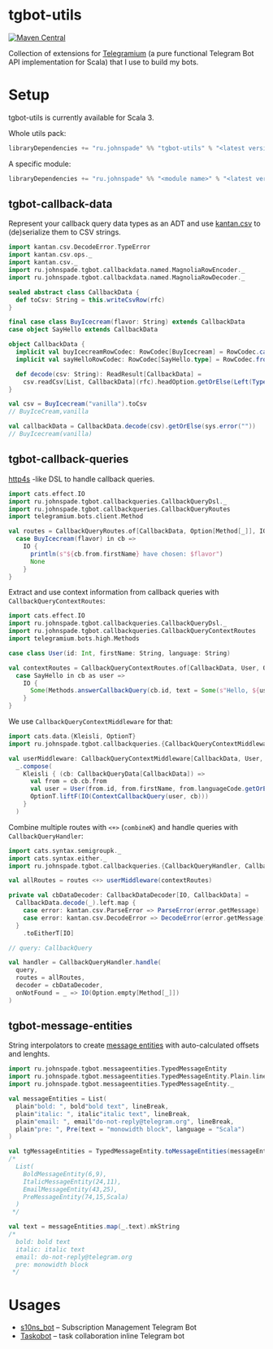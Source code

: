 # tgbot-utils

[![Maven Central](https://maven-badges.herokuapp.com/maven-central/ru.johnspade/tgbot-utils_3/badge.svg)](https://maven-badges.herokuapp.com/maven-central/ru.johnspade/tgbot-utils_3)

Collection of extensions for [Telegramium](https://github.com/apimorphism/telegramium) 
(a pure functional Telegram Bot API implementation for Scala) that I use to build my bots.

# Setup

tgbot-utils is currently available for Scala 3.

Whole utils pack:

```scala
libraryDependencies += "ru.johnspade" %% "tgbot-utils" % "<latest version in badge>"
```
A specific module:
```scala
libraryDependencies += "ru.johnspade" %% "<module name>" % "<latest version in badge>"
```

## tgbot-callback-data

Represent your callback query data types as an ADT and use [kantan.csv](https://github.com/nrinaudo/kantan.csv) 
to (de)serialize them to CSV strings.

```scala
import kantan.csv.DecodeError.TypeError
import kantan.csv.ops._
import kantan.csv._
import ru.johnspade.tgbot.callbackdata.named.MagnoliaRowEncoder._
import ru.johnspade.tgbot.callbackdata.named.MagnoliaRowDecoder._

sealed abstract class CallbackData {
  def toCsv: String = this.writeCsvRow(rfc)
}

final case class BuyIcecream(flavor: String) extends CallbackData
case object SayHello extends CallbackData

object CallbackData {
  implicit val buyIcecreamRowCodec: RowCodec[BuyIcecream] = RowCodec.caseOrdered(BuyIcecream.apply _)(BuyIcecream.unapply)
  implicit val sayHelloRowCodec: RowCodec[SayHello.type] = RowCodec.from(_ => Right(SayHello))(_ => Seq.empty)

  def decode(csv: String): ReadResult[CallbackData] =
    csv.readCsv[List, CallbackData](rfc).headOption.getOrElse(Left(TypeError("Callback data is missing")))
}

val csv = BuyIcecream("vanilla").toCsv
// BuyIceCream,vanilla

val callbackData = CallbackData.decode(csv).getOrElse(sys.error(""))
// BuyIcecream(vanilla)
```

## tgbot-callback-queries

[http4s](https://github.com/http4s/http4s) -like DSL to handle callback queries.

```scala
import cats.effect.IO
import ru.johnspade.tgbot.callbackqueries.CallbackQueryDsl._
import ru.johnspade.tgbot.callbackqueries.CallbackQueryRoutes
import telegramium.bots.client.Method

val routes = CallbackQueryRoutes.of[CallbackData, Option[Method[_]], IO] {
  case BuyIcecream(flavor) in cb =>
    IO {
      println(s"${cb.from.firstName} have chosen: $flavor")
      None
    }
}
```

Extract and use context information from callback queries with `CallbackQueryContextRoutes`:

```scala
import cats.effect.IO
import ru.johnspade.tgbot.callbackqueries.CallbackQueryDsl._
import ru.johnspade.tgbot.callbackqueries.CallbackQueryContextRoutes
import telegramium.bots.high.Methods

case class User(id: Int, firstName: String, language: String)

val contextRoutes = CallbackQueryContextRoutes.of[CallbackData, User, Option[Method[_]], IO] {
  case SayHello in cb as user =>
    IO {
      Some(Methods.answerCallbackQuery(cb.id, text = Some(s"Hello, ${user.firstName}")))
    }
}
```

We use `CallbackQueryContextMiddleware` for that:

```scala
import cats.data.{Kleisli, OptionT}
import ru.johnspade.tgbot.callbackqueries.{CallbackQueryContextMiddleware, CallbackQueryData, ContextCallbackQuery}

val userMiddleware: CallbackQueryContextMiddleware[CallbackData, User, Option[Method[_]], IO] =
  _.compose(
    Kleisli { (cb: CallbackQueryData[CallbackData]) =>
      val from = cb.cb.from
      val user = User(from.id, from.firstName, from.languageCode.getOrElse("en"))
      OptionT.liftF(IO(ContextCallbackQuery(user, cb)))
    }
  )
```

Combine multiple routes with `<+>` (`combineK`) and handle queries with `CallbackQueryHandler`:

```scala
import cats.syntax.semigroupk._
import cats.syntax.either._
import ru.johnspade.tgbot.callbackqueries.{CallbackQueryHandler, CallbackDataDecoder, ParseError, DecodeError}

val allRoutes = routes <+> userMiddleware(contextRoutes)

private val cbDataDecoder: CallbackDataDecoder[IO, CallbackData] =
  CallbackData.decode(_).left.map {
    case error: kantan.csv.ParseError => ParseError(error.getMessage)
    case error: kantan.csv.DecodeError => DecodeError(error.getMessage)
  }
    .toEitherT[IO]

// query: CallbackQuery

val handler = CallbackQueryHandler.handle(
  query,
  routes = allRoutes,
  decoder = cbDataDecoder, 
  onNotFound = _ => IO(Option.empty[Method[_]])
)
```

## tgbot-message-entities

String interpolators to create [message entities](https://core.telegram.org/bots/api#messageentity) with auto-calculated 
offsets and lenghts.

```scala
import ru.johnspade.tgbot.messageentities.TypedMessageEntity
import ru.johnspade.tgbot.messageentities.TypedMessageEntity.Plain.lineBreak
import ru.johnspade.tgbot.messageentities.TypedMessageEntity._

val messageEntities = List(
  plain"bold: ", bold"bold text", lineBreak,
  plain"italic: ", italic"italic text", lineBreak,
  plain"email: ", email"do-not-reply@telegram.org", lineBreak,
  plain"pre: ", Pre(text = "monowidth block", language = "Scala")
)

val tgMessageEntities = TypedMessageEntity.toMessageEntities(messageEntities)
/*
  List(
    BoldMessageEntity(6,9), 
    ItalicMessageEntity(24,11), 
    EmailMessageEntity(43,25), 
    PreMessageEntity(74,15,Scala)
  )
 */

val text = messageEntities.map(_.text).mkString
/*
  bold: bold text
  italic: italic text
  email: do-not-reply@telegram.org
  pre: monowidth block
 */
```

# Usages

- [s10ns_bot](https://github.com/johnspade/s10ns_bot) – Subscription Management Telegram Bot
- [Taskobot](https://github.com/johnspade/taskobot-scala) – task collaboration inline Telegram bot 
